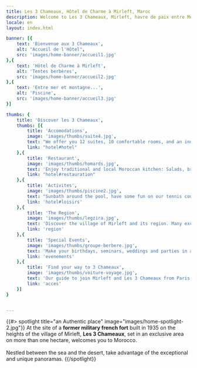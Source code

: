 ```yaml
---
title: Les 3 Chameaux, Hôtel de Charme à Mirleft, Maroc
description: Welcome to Les 3 Chameaux, Mirleft, havre de paix entre Mer et Montagne
locale: en
layout: index.html

banner: [{
    text: 'Bienvenue aux 3 Chameaux',
    alt: "Accueil de l'Hôtel",
    src: 'images/home-banner/accueil1.jpg'
},{
    text: 'Hôtel de Charme à Mirleft',
    alt: 'Tentes berbères',
    src: 'images/home-banner/accueil2.jpg'
},{
    text: 'Entre mer et montagne...',
    alt: 'Piscine',
    src: 'images/home-banner/accueil3.jpg'
}]

thumbs: {
    title: 'Discover les 3 Chameaux',
    thumbs: [{
        title: 'Accomodations',
        image: 'images/thumbs/suite4.jpg',
        text: "We offer you 12 suites, 10 comfortable rooms, and an independent house for families.",
        link: "hotel#hotel"
    },{
        title: 'Restaurant',
        image: 'images/thumbs/homards.jpg',
        text: 'Enjoy traditional and local Moroccan kitchen: Salads, briouats, pastillas, varied tagines, grilled fish, salt-fish...',
        link: "hotel#restauration"
    },{
        title: 'Activites',
        image: 'images/thumbs/piscine2.jpg',
        text: "Sunbath around the pool, have some fun on our tennis court, or choose from the activities of the region.",
        link: 'hotel#loisirs'
    },{
        title: 'The Region',
        image: 'images/thumbs/legzira.jpg',
        text: 'Discover the village of Mirleft and its region. Many excursions are possible from Mirleft.',
        link: 'region'
    },{
        title: 'Special Events',
        image: 'images/thumbs/groupe-berbere.jpg',
        text: 'Make your birthdays, seminars, weddings and parties in an unforgettable place with customized services.',
        link: 'evenements'
    },{
        title: 'Find your way to 3 Chameaux',
        image: 'images/thumbs/voiture-voyage.jpg',
        text: 'Our guide to join Mirleft and Les 3 Chameaux from Paris, Bordeaux, Marseille, Marrakech, Agadir...',
        link: 'acces'
    }]
}


---
```


{{#> spotlight title="an Authentic place" image="images/home-spotlight-2.jpg"}}
At the site of a **former military french fort** built in 1935 on the heights of the village of Mirleft, **Les 3 Chameaux**, set in an exclusive area on more than one hectare, welcomes you to Morocco.
<br><br>
Nestled between the sea and the desert, take advantage of the exceptional and unique panoramas.
{{/spotlight}}




